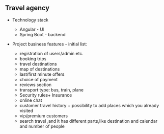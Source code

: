 ## Travel agency
- Technology stack
  - Angular - UI
  - Spring Boot - backend

- Project business features - initial list:
  - registration of users/admin etc.
  - booking trips
  - travel destinations
  - map of destinations
  - last/first minute offers
  - choice of payment
  - reviews section
  - transport type: bus, train, plane
  - Security rules+ Insurance
  - online chat
  - customer travel history + possibility to add places which you already visited
  - vip/premium  customers
  - search travel ,and it has different parts,like destination and calendar and number of people


